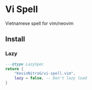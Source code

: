 # Vi Spell

Vietnamese spell for vim/neovim

## Install

### Lazy

```lua
---@type LazySpec
return {
	"KevinNitroG/vi-spell.vim",
	lazy = false, -- Don't lazy load
}
```
